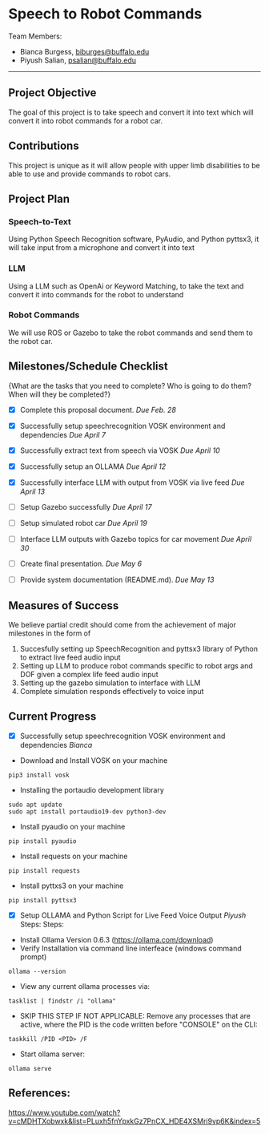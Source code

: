 
# Speech to Robot Commands

Team Members:
- Bianca Burgess, biburges@buffalo.edu
- Piyush Salian, psalian@buffalo.edu

--- 

## Project Objective
The goal of this project is to take speech and convert it into text which will convert it into robot commands for a robot car.


## Contributions
This project is unique as it will allow people with upper limb disabilities to be able to use and provide commands to robot cars.

## Project Plan

### Speech-to-Text

Using Python Speech Recognition software, PyAudio, and Python pyttsx3, it will take input from a microphone and convert it into text

### LLM

Using a LLM such as OpenAi or Keyword Matching, to take the text and convert it into commands for the robot to understand

### Robot Commands

We will use ROS or Gazebo to take the robot commands and send them to the robot car.

## Milestones/Schedule Checklist
{What are the tasks that you need to complete?  Who is going to do them?  When will they be completed?}
- [x] Complete this proposal document.  *Due Feb. 28*
- [x] Successfully setup speechrecognition VOSK environment and dependencies *Due April 7*
- [x] Successfully extract text from speech via VOSK *Due April 10*
- [x] Successfully setup an OLLAMA *Due April 12*
- [x] Successfully interface LLM with output from VOSK via live feed *Due April 13*
- [ ] Setup Gazebo successfully *Due April 17*
- [ ] Setup simulated robot car *Due April 19*
- [ ] Interface LLM outputs with Gazebo topics for car movement *Due April 30*
- [ ] Create final presentation.  *Due May 6*
- [ ] Provide system documentation (README.md).  *Due May 13*


## Measures of Success
We believe partial credit should come from the achievement of major milestones in the form of 
1) Succesfully setting up SpeechRecognition and pyttsx3 library of Python to extract live feed audio input
2) Setting up LLM to produce robot commands specific to robot args and DOF given a complex life feed audio input
3) Setting up the gazebo simulation to interface with LLM 
4) Complete simulation responds effectively to voice input

## Current Progress
- [x] Successfully setup speechrecognition VOSK environment and dependencies *Bianca*
- Download and Install VOSK on your machine
```    
pip3 install vosk
 ```

- Installing the portaudio development library
```
sudo apt update
sudo apt install portaudio19-dev python3-dev
```
- Install pyaudio on your machine
```
pip install pyaudio
```
- Install requests on your machine
```      
pip install requests
```
- Install pyttxs3 on your machine
```
pip install pyttsx3
```
    
- [x] Setup OLLAMA and Python Script for Live Feed Voice Output *Piyush*
Steps:
Steps:
- Install Ollama Version 0.6.3 (https://ollama.com/download)
- Verify Installation via command line interfeace (windows command prompt)
```
ollama --version
```
- View any current ollama processes via:
```
tasklist | findstr /i "ollama"
```
- SKIP THIS STEP IF NOT APPLICABLE: Remove any processes that are active, where the PID is the code written before "CONSOLE" on the CLI:
```
taskkill /PID <PID> /F
```
- Start ollama server:
```
ollama serve
```

## References:
https://www.youtube.com/watch?v=cMDHTXobwxk&list=PLuxh5fnYpxkGz7PnCX_HDE4XSMri9vp6K&index=5
